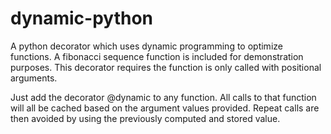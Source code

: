# dynamic-python
A python decorator which uses dynamic programming to optimize functions.
A fibonacci sequence function is included for demonstration purposes.
This decorator requires the function is only called with positional arguments.

Just add the decorator @dynamic to any function. All calls to that function will
all be cached based on the argument values provided. Repeat calls are then avoided
by using the previously computed and stored value.
